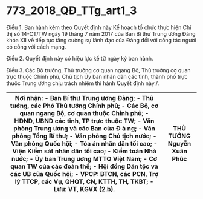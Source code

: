 # 773_2018_QĐ_TTg_art1_3

Điều 1. Ban hành kèm theo Quyết định này Kế hoạch tổ chức thực hiện Chỉ thị số 14-CT/TW ngày 19 tháng 7 năm 2017 của Ban Bí thư Trung ương Đảng khóa XII về tiếp tục tăng cường sự lãnh đạo của Đảng đối với công tác người có công với cách mạng.

Điều 2. Quyết định này có hiệu lực kể từ ngày ký ban hành.

Điều 3. Các Bộ trưởng, Thủ trưởng cơ quan ngang Bộ, Thủ trưởng cơ quan trực thuộc Chính phủ, Chủ tịch Ủy ban nhân dân các tỉnh, thành phố trực thuộc Trung ương chịu trách nhiệm thi hành Quyết định này./.

| Nơi nhận: - Ban Bí thư Trung ương Đảng; - Thủ tướng, các Phó Thủ tướng Chính phủ; - Các Bộ, cơ quan ngang Bộ, cơ quan thuộc Chính phủ; - HĐND, UBND các tỉnh, TP trực thuộc TW; - Văn phòng Trung ương và các Ban của Đ ả ng; - Văn phòng Tổng Bí thư; - Văn phòng Chủ tịch nước; - Văn phòng Quốc hội; - Tòa án nhân dân tối cao; - Viện Kiểm sát nhân dân tối cao; - Kiểm toán Nhà nước; - Ủy ban Trung ương MTTQ Việt Nam; - Cơ quan TW của các đoàn thể; - Hội đồng Dân tộc và các UB của Quốc hội; - VPCP: BTCN, các PCN, Trợ lý TTCP, các Vụ, QHQT, CN, KTTH, TH, TKBT; - Lưu: VT, KGVX (2.b). | THỦ TƯỚNG Nguyễn Xuân Phúc |
|---|---|